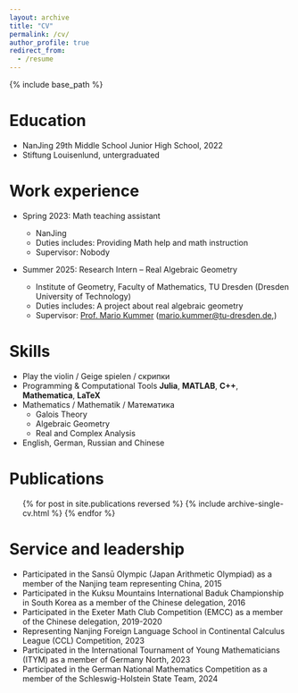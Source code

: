 ```yaml
---
layout: archive
title: "CV"
permalink: /cv/
author_profile: true
redirect_from:
  - /resume
---
```


{% include base_path %}

Education
======
* NanJing 29th Middle School Junior High School, 2022
* Stiftung Louisenlund, untergraduated

Work experience
======
* Spring 2023: Math teaching assistant
  * NanJing
  * Duties includes: Providing Math help and math instruction
  * Supervisor: Nobody

* Summer 2025: Research Intern – Real Algebraic Geometry
  * Institute of Geometry, Faculty of Mathematics, TU Dresden (Dresden University of Technology)
  * Duties includes: A project about real algebraic geometry
  * Supervisor: [Prof. Mario Kummer](https://tu-dresden.de/mn/math/geometrie/kummer) ([mario.kummer@tu-dresden.de](mailto:mario.kummer@tu-dresden.de),)
  
Skills
======
* Play the violin / Geige spielen / скрипки
* Programming & Computational Tools
  **Julia**, **MATLAB**, **C++**, **Mathematica**, **LaTeX**
* Mathematics / Mathematik / Mатематика
  * Galois Theory
  * Algebraic Geometry
  * Real and Complex Analysis
* English, German, Russian and Chinese

Publications
======
  <ul>{% for post in site.publications reversed %}
    {% include archive-single-cv.html %}
  {% endfor %}</ul>

  
Service and leadership
======
* Participated in the Sansū Olympic (Japan Arithmetic Olympiad) as a member of the Nanjing team representing China, 2015
* Participated in the Kuksu Mountains International Baduk Championship in South Korea as a member of the Chinese delegation, 2016
* Participated in the Exeter Math Club Competition (EMCC) as a member of the Chinese delegation, 2019-2020
* Representing Nanjing Foreign Language School in Continental Calculus League (CCL) Competition, 2023
* Participated in the International Tournament of Young Mathematicians (ITYM) as a member of Germany North, 2023
* Participated in the German National Mathematics Competition as a member of the Schleswig-Holstein State Team, 2024
